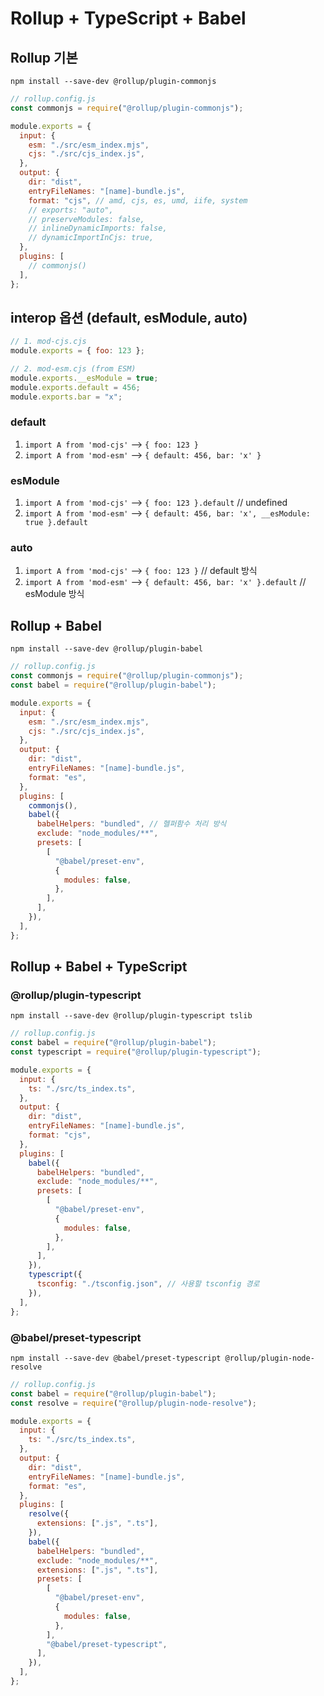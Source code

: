# Rollup + TypeScript + Babel

## Rollup 기본

`npm install --save-dev @rollup/plugin-commonjs`

```js
// rollup.config.js
const commonjs = require("@rollup/plugin-commonjs");

module.exports = {
  input: {
    esm: "./src/esm_index.mjs",
    cjs: "./src/cjs_index.js",
  },
  output: {
    dir: "dist",
    entryFileNames: "[name]-bundle.js",
    format: "cjs", // amd, cjs, es, umd, iife, system
    // exports: "auto",
    // preserveModules: false,
    // inlineDynamicImports: false,
    // dynamicImportInCjs: true,
  },
  plugins: [
    // commonjs()
  ],
};
```

## interop 옵션 (default, esModule, auto)

```js
// 1. mod-cjs.cjs
module.exports = { foo: 123 };

// 2. mod-esm.cjs (from ESM)
module.exports.__esModule = true;
module.exports.default = 456;
module.exports.bar = "x";
```

### default

1. `import A from 'mod-cjs'` --> `{ foo: 123 }`
2. `import A from 'mod-esm'` --> `{ default: 456, bar: 'x' }`

### esModule

1. `import A from 'mod-cjs'` --> `{ foo: 123 }.default` // undefined
2. `import A from 'mod-esm'` --> `{ default: 456, bar: 'x', __esModule: true }.default`

### auto

1. `import A from 'mod-cjs'` --> `{ foo: 123 }` // default 방식
2. `import A from 'mod-esm'` --> `{ default: 456, bar: 'x' }.default` // esModule 방식

## Rollup + Babel

`npm install --save-dev @rollup/plugin-babel`

```js
// rollup.config.js
const commonjs = require("@rollup/plugin-commonjs");
const babel = require("@rollup/plugin-babel");

module.exports = {
  input: {
    esm: "./src/esm_index.mjs",
    cjs: "./src/cjs_index.js",
  },
  output: {
    dir: "dist",
    entryFileNames: "[name]-bundle.js",
    format: "es",
  },
  plugins: [
    commonjs(),
    babel({
      babelHelpers: "bundled", // 헬퍼함수 처리 방식
      exclude: "node_modules/**",
      presets: [
        [
          "@babel/preset-env",
          {
            modules: false,
          },
        ],
      ],
    }),
  ],
};
```

## Rollup + Babel + TypeScript

### @rollup/plugin-typescript

`npm install --save-dev @rollup/plugin-typescript tslib`

```js
// rollup.config.js
const babel = require("@rollup/plugin-babel");
const typescript = require("@rollup/plugin-typescript");

module.exports = {
  input: {
    ts: "./src/ts_index.ts",
  },
  output: {
    dir: "dist",
    entryFileNames: "[name]-bundle.js",
    format: "cjs",
  },
  plugins: [
    babel({
      babelHelpers: "bundled",
      exclude: "node_modules/**",
      presets: [
        [
          "@babel/preset-env",
          {
            modules: false,
          },
        ],
      ],
    }),
    typescript({
      tsconfig: "./tsconfig.json", // 사용할 tsconfig 경로
    }),
  ],
};
```

### @babel/preset-typescript

`npm install --save-dev @babel/preset-typescript @rollup/plugin-node-resolve`

```js
// rollup.config.js
const babel = require("@rollup/plugin-babel");
const resolve = require("@rollup/plugin-node-resolve");

module.exports = {
  input: {
    ts: "./src/ts_index.ts",
  },
  output: {
    dir: "dist",
    entryFileNames: "[name]-bundle.js",
    format: "es",
  },
  plugins: [
    resolve({
      extensions: [".js", ".ts"],
    }),
    babel({
      babelHelpers: "bundled",
      exclude: "node_modules/**",
      extensions: [".js", ".ts"],
      presets: [
        [
          "@babel/preset-env",
          {
            modules: false,
          },
        ],
        "@babel/preset-typescript",
      ],
    }),
  ],
};
```
